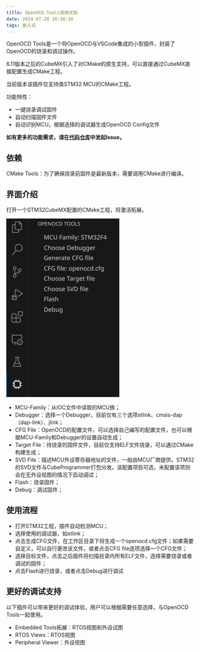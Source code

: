 ```yaml
---
title: OpenOCD-Tools使用文档
date: 2024-07-28 20:38:16
tags: 嵌入式
---
```


OpenOCD Tools是一个将OpenOCD与VSCode集成的小型插件，封装了OpenOCD的烧录和调试操作。

6.11版本之后的CubeMX引入了对CMake的原生支持，可以直接通过CubeMX直接配置生成CMake工程。

当前版本该插件仅支持类STM32 MCU的CMake工程。

功能特性：

- 一键烧录调试固件
- 自动扫描固件文件
- 自动识别MCU，根据选择的调试器生成OpenOCD Config文件

**如有更多的功能需求，请在[代码仓库](https://github.com/nanjo712/openocd-tools)中发起Issue。**

<!--more-->

## 依赖

CMake Tools：为了确保烧录前固件是最新版本，需要调用CMake进行编译。

## 界面介绍

打开一个STM32CubeMX配置的CMake工程，将激活拓展。

![VSCode-侧边栏](https://raw.githubusercontent.com/nanjo712/PicGoRepo/master/image-20240728211919585.png)

- MCU-Family：从IOC文件中读取的MCU族；
- Debugger：选择一个Debugger，目前仅有三个选项stlink、cmsis-dap（dap-link）、jlink；
- CFG File：OpenOCD的配置文件，可以选择自己编写的配置文件，也可以根据MCU-Family和Debugger的设置自动生成；
- Target File：待烧录的固件文件，目前仅支持ELF文件烧录，可以通过CMake构建生成；
- SVD File：描述MCU外设寄存器地址的文件，一般由MCU厂商提供，STM32的SVD文件与CubeProgrammer打包分发。该配置项目可选，未配置该项则会在无外设视图的情况下启动调试；
- Flash：烧录固件；
- Debug：调试固件；

## 使用流程

- 打开STM32工程，插件自动检测MCU；
- 选择使用的调试器，如stlink；
- 点击生成CFG文件，在工作区目录下将生成一个openocd.cfg文件；如果需要自定义，可以自行更改该文件，或者点击CFG file选项选择一个CFG文件；
- 选择目标文件，点击之后插件将扫描目录内所有ELF文件，选择需要烧录或者调试的固件；
- 点击Flash进行烧录，或者点击Debug进行调试

## 更好的调试支持

以下插件可以带来更好的调试体验，用户可以根据需要任意选择，与OpenOCD Tools一起使用。

- Embedded Tools拓展：RTOS视图和外设试图
- RTOS Views：RTOS视图
- Peripheral Viewer：外设视图







